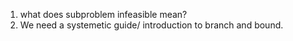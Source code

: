 1. what does subproblem infeasible mean? 
2. We need a systemetic guide/ introduction to branch and bound.
